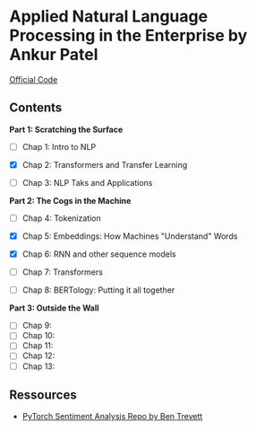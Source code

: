 # Applied Natural Language Processing in the Enterprise by Ankur Patel

[Official Code](https://github.com/nlpbook/nlpbook)


## Contents

**Part 1: Scratching the Surface**
- [ ] Chap 1: Intro to NLP
- [X] Chap 2: Transformers and Transfer Learning
- [ ] Chap 3: NLP Taks and Applications


**Part 2: The Cogs in the Machine**
- [ ] Chap 4: Tokenization
- [X] Chap 5: Embeddings: How Machines "Understand" Words 
- [X] Chap 6: RNN and other sequence models
- [ ] Chap 7: Transformers
- [ ] Chap 8: BERTology: Putting it all together


**Part 3: Outside the Wall**

- [ ] Chap 9: 
- [ ] Chap 10: 
- [ ] Chap 11: 
- [ ] Chap 12: 
- [ ] Chap 13: 

## Ressources

- [PyTorch Sentiment Analysis Repo by Ben Trevett](https://github.com/bentrevett/pytorch-sentiment-analysis)

